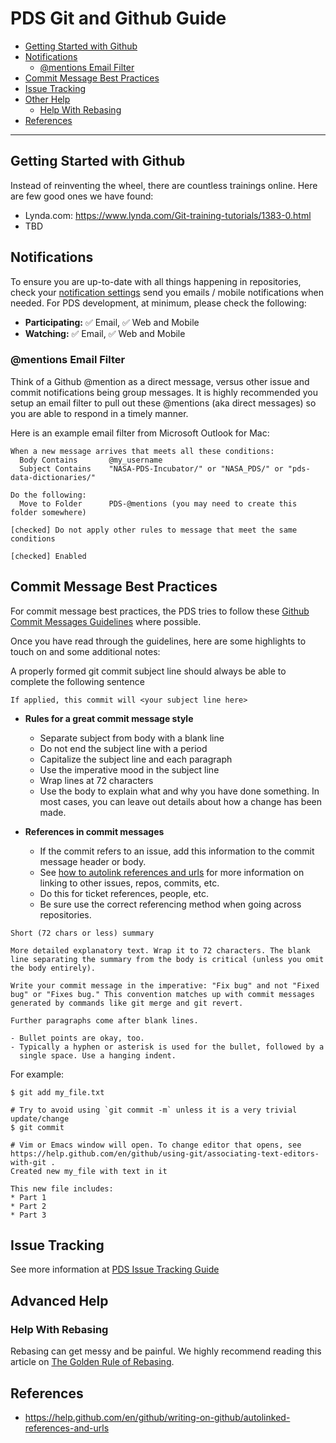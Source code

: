 # PDS Git and Github Guide

* [Getting Started with Github](#getting-started-with-github)
* [Notifications](#notifications)
   * [@mentions Email Filter](#mentions-email-filter)
* [Commit Message Best Practices](#commit-message-best-practices)
* [Issue Tracking](#issue-tracking)
* [Other Help](#other-help)
   * [Help With Rebasing](#help-with-rebasing)
* [References](#References)

---

## Getting Started with Github

Instead of reinventing the wheel, there are countless trainings online. Here are few good ones we have found:
* Lynda.com: https://www.lynda.com/Git-training-tutorials/1383-0.html
* TBD

## Notifications

To ensure you are up-to-date with all things happening in repositories, check your [notification settings](https://github.com/settings/notifications) send you emails / mobile notifications when needed. For PDS development, at minimum, please check the following:
* **Participating:** :white_check_mark: Email, :white_check_mark: Web and Mobile
* **Watching:** :white_check_mark: Email, :white_check_mark: Web and Mobile

### @mentions Email Filter

Think of a Github @mention as a direct message, versus other issue and commit notifications being group messages. It is highly recommended you setup an email filter to pull out these @mentions (aka direct messages) so you are able to respond in a timely manner.

Here is an example email filter from Microsoft Outlook for Mac:

    When a new message arrives that meets all these conditions:
      Body Contains       @my_username
      Subject Contains    "NASA-PDS-Incubator/" or "NASA_PDS/" or "pds-data-dictionaries/"

    Do the following:
      Move to Folder      PDS-@mentions (you may need to create this folder somewhere)

    [checked] Do not apply other rules to message that meet the same conditions

    [checked] Enabled


## Commit Message Best Practices

For commit message best practices, the PDS tries to follow these [Github Commit Messages Guidelines](https://gist.github.com/robertpainsi/b632364184e70900af4ab688decf6f53) where possible.

Once you have read through the guidelines, here are some highlights to touch on and some additional notes:

A properly formed git commit subject line should always be able to complete the following sentence

    If applied, this commit will <your subject line here>

* **Rules for a great commit message style**
   * Separate subject from body with a blank line
   * Do not end the subject line with a period
   * Capitalize the subject line and each paragraph
   * Use the imperative mood in the subject line
   * Wrap lines at 72 characters
   * Use the body to explain what and why you have done something. In most cases, you can leave out details about how a change has been made.

* **References in commit messages**
   * If the commit refers to an issue, add this information to the commit message header or body.
   * See [how to autolink references and urls](https://help.github.com/en/github/writing-on-github/autolinked-references-and-urls) for more information on linking to other issues, repos, commits, etc.
   * Do this for ticket references, people, etc.
   * Be sure use the correct referencing method when going across repositories.

```
Short (72 chars or less) summary

More detailed explanatory text. Wrap it to 72 characters. The blank
line separating the summary from the body is critical (unless you omit
the body entirely).

Write your commit message in the imperative: "Fix bug" and not "Fixed
bug" or "Fixes bug." This convention matches up with commit messages
generated by commands like git merge and git revert.

Further paragraphs come after blank lines.

- Bullet points are okay, too.
- Typically a hyphen or asterisk is used for the bullet, followed by a
  single space. Use a hanging indent.
```

For example:

```
$ git add my_file.txt

# Try to avoid using `git commit -m` unless it is a very trivial update/change
$ git commit

# Vim or Emacs window will open. To change editor that opens, see https://help.github.com/en/github/using-git/associating-text-editors-with-git .
Created new my_file with text in it

This new file includes:
* Part 1
* Part 2
* Part 3
```

## Issue Tracking

See more information at [PDS Issue Tracking Guide](pds_issue_tracking_guide.md)

## Advanced Help

### Help With Rebasing

Rebasing can get messy and be painful. We highly recommend reading this article on [The Golden Rule of Rebasing](https://www.atlassian.com/git/tutorials/merging-vs-rebasing#the-golden-rule-of-rebasing).

## References
* https://help.github.com/en/github/writing-on-github/autolinked-references-and-urls

